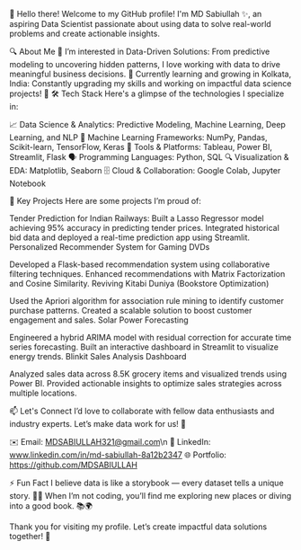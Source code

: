 👋 Hello there!
Welcome to my GitHub profile! I'm MD Sabiullah ✨, an aspiring Data Scientist passionate about using data to solve real-world problems and create actionable insights.

🔍 About Me
👀 I’m interested in Data-Driven Solutions: From predictive modeling to uncovering hidden patterns, I love working with data to drive meaningful business decisions.
🌱 Currently learning and growing in Kolkata, India: Constantly upgrading my skills and working on impactful data science projects! 🚀
🛠️ Tech Stack
Here's a glimpse of the technologies I specialize in:

📈 Data Science & Analytics: Predictive Modeling, Machine Learning, Deep Learning, and NLP
🤖 Machine Learning Frameworks: NumPy, Pandas, Scikit-learn, TensorFlow, Keras
🧠 Tools & Platforms: Tableau, Power BI, Streamlit, Flask
🗣️ Programming Languages: Python, SQL
🔍 Visualization & EDA: Matplotlib, Seaborn
🗄️ Cloud & Collaboration: Google Colab, Jupyter Notebook


🌟 Key Projects
Here are some projects I’m proud of:

Tender Prediction for Indian Railways:
Built a Lasso Regressor model achieving 95% accuracy in predicting tender prices.
Integrated historical bid data and deployed a real-time prediction app using Streamlit.
Personalized Recommender System for Gaming DVDs

Developed a Flask-based recommendation system using collaborative filtering techniques.
Enhanced recommendations with Matrix Factorization and Cosine Similarity.
Reviving Kitabi Duniya (Bookstore Optimization)

Used the Apriori algorithm for association rule mining to identify customer purchase patterns.
Created a scalable solution to boost customer engagement and sales.
Solar Power Forecasting

Engineered a hybrid ARIMA model with residual correction for accurate time series forecasting.
Built an interactive dashboard in Streamlit to visualize energy trends.
Blinkit Sales Analysis Dashboard

Analyzed sales data across 8.5K grocery items and visualized trends using Power BI.
Provided actionable insights to optimize sales strategies across multiple locations.

📫 Let's Connect
I’d love to collaborate with fellow data enthusiasts and industry experts. Let’s make data work for us! 🤝

✉️ Email: MDSABIULLAH321@gmail.com\n
🔗 LinkedIn: www.linkedin.com/in/md-sabiullah-8a12b2347
🌐 Portfolio: https://github.com/MDSABIULLAH

⚡ Fun Fact
I believe data is like a storybook — every dataset tells a unique story. 
📖✨ When I’m not coding, you’ll find me exploring new places or diving into a good book. 📚🌍

Thank you for visiting my profile. Let’s create impactful data solutions together! 🎉
